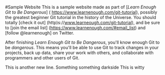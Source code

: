 #Sample Website
This is a sample website made as part of [*Learn Enough Git to Be Dangerous*] (
https://www.learnenough.com/git-tutorial), possibly the greatest beginner Git
tutorial in the history of the Universe.  You should totally [check it out]
(http)s://www.learneough.com/git-tutorial), and be sure to [join the email list]
(https://www.learnenough.com/#email_list) and [follow @learnenough] on Twitter.

After finishing *Learn Enough Git to Be Dangerous*, you'll know enough Git to be
*dangerous*.  This means you'll be able to use Git to track changes in your
projects, back up data, share your work with others, and collaborate with
programmers and other users of Git.

This is another new line.
Something something darkside
This is witty
